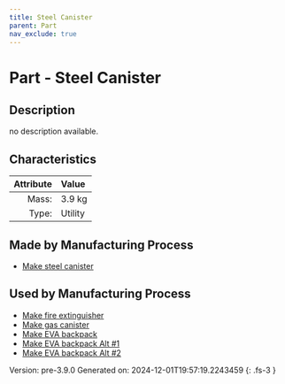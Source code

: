 ```yaml
---
title: Steel Canister
parent: Part
nav_exclude: true
---
```

# Part - Steel Canister

## Description
no description available.

## Characteristics

| Attribute      | Value |
|--------:|:------|
|Mass:|3.9 kg|
|Type:|Utility|

## Made by Manufacturing Process

- [Make steel canister](../process/make-steel-canister.html)

## Used by Manufacturing Process

- [Make fire extinguisher](../process/make-fire-extinguisher.html)
- [Make gas canister](../process/make-gas-canister.html)
- [Make EVA backpack](../process/make-eva-backpack.html)
- [Make EVA backpack Alt #1](../process/make-eva-backpack-alt--1.html)
- [Make EVA backpack Alt #2](../process/make-eva-backpack-alt--2.html)


Version: pre-3.9.0 Generated on: 2024-12-01T19:57:19.2243459
{: .fs-3 }


